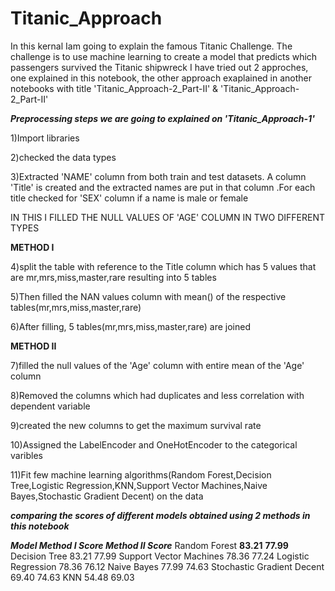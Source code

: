 # Titanic_Approach
In this kernal Iam going to explain the famous Titanic Challenge. The challenge is to use machine learning to create a model that predicts which passengers survived the Titanic shipwreck I have tried out 2 approches, one explained in this notebook, the other approach exaplained in another notebooks with title 'Titanic_Approach-2_Part-II' &amp; 'Titanic_Approach-2_Part-II'

***Preprocessing steps we are going to explained on 'Titanic_Approach-1'***

1)Import libraries

2)checked the data types

3)Extracted 'NAME' column from both train and test datasets. A column 'Title' is created and the extracted names are put in that column .For each title checked for 'SEX' column if a name is male or female

IN THIS I FILLED THE NULL VALUES OF 'AGE' COLUMN IN TWO DIFFERENT TYPES

**METHOD I**

4)split the table with reference to the Title column which has 5 values that are mr,mrs,miss,master,rare resulting into 5 tables

5)Then filled the NAN values column with mean() of the respective tables(mr,mrs,miss,master,rare)

6)After filling, 5 tables(mr,mrs,miss,master,rare) are joined

**METHOD II**

7)filled the null values of the 'Age' column with entire mean of the 'Age' column

8)Removed the columns which had duplicates and less correlation with dependent variable

9)created the new columns to get the maximum survival rate

10)Assigned the LabelEncoder and OneHotEncoder to the categorical varibles

11)Fit few machine learning algorithms(Random Forest,Decision Tree,Logistic Regression,KNN,Support Vector Machines,Naive Bayes,Stochastic Gradient Decent) on the data

***comparing the scores of different models obtained using 2 methods in this notebook***

  ***Model	             Method I Score	       Method II Score***
Random Forest	            **83.21**    	           **77.99**
Decision Tree	              83.21	                   77.99
Support Vector Machines	    78.36	                   77.24
Logistic Regression	        78.36	                   76.12
Naive Bayes	                77.99	                   74.63
Stochastic Gradient Decent	69.40	                   74.63
KNN	                        54.48	                   69.03
